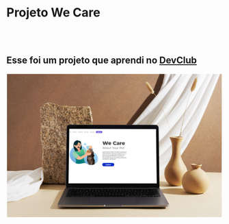 <h1>Projeto We Care</h1>
<br>
<br>
<h2>Esse foi um projeto que aprendi no <a href="https://rodolfomori.com.br/devclub">DevClub</a></h2>

<img src="https://github.com/sidnei-leao/Projeto_We_Care/blob/main/assets/Captura%20de%20tela%202025-05-17%20210650.png?raw=true" class="logo-image">
